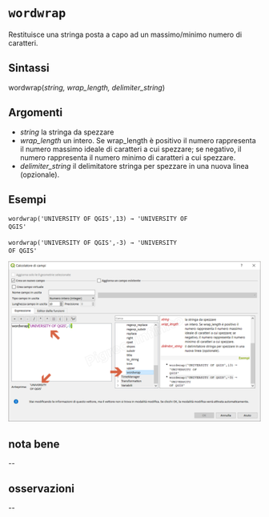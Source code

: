 # `wordwrap`

Restituisce una stringa posta a capo ad un massimo/minimo numero di caratteri.

## Sintassi

wordwrap(_string, wrap_length, delimiter_string_)

## Argomenti

* _string_ la stringa da spezzare
* _wrap_length_ un intero. Se wrap_length è positivo il numero rappresenta il numero massimo ideale di caratteri a cui spezzare; se negativo, il numero rappresenta il numero minimo di caratteri a cui spezzare.
* _delimiter_string_ il delimitatore stringa per spezzare in una nuova linea (opzionale).

## Esempi
```
wordwrap('UNIVERSITY OF QGIS',13) → 'UNIVERSITY OF
QGIS'

wordwrap('UNIVERSITY OF QGIS',-3) → 'UNIVERSITY
OF QGIS'
```

![](/img/stringhe_di_testo/wordwrap/wordwrap1.png)

## nota bene

--

## osservazioni

--